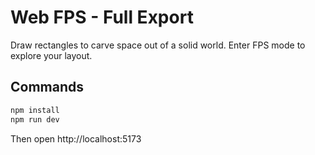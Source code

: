 # Web FPS - Full Export

Draw rectangles to carve space out of a solid world. Enter FPS mode to explore your layout.

## Commands
```bash
npm install
npm run dev
```
Then open http://localhost:5173